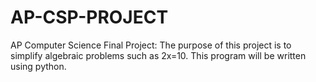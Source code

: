 # AP-CSP-PROJECT
AP Computer Science Final Project:
The purpose of this project is to simplify algebraic problems such as 2x=10. This program will be written using python.

